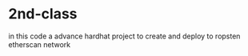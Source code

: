 # 2nd-class
 in this code a advance hardhat project to create and deploy to ropsten etherscan network 
